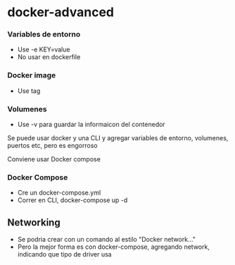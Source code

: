 # docker-advanced

### Variables de entorno
- Use -e KEY=value
- No usar en dockerfile

### Docker image
- Use tag

### Volumenes
- Use -v para guardar la informaicon del contenedor

Se puede usar docker y una CLI y agregar variables de entorno, volumenes, puertos etc, pero es engorroso

Conviene usar Docker compose

### Docker Compose
- Cre un docker-compose.yml
- Correr en CLI, docker-compose up -d

## Networking
- Se podria crear con un comando al estilo "Docker network..."
- Pero la mejor forma es con docker-compose, agregando network, indicando que tipo de driver usa